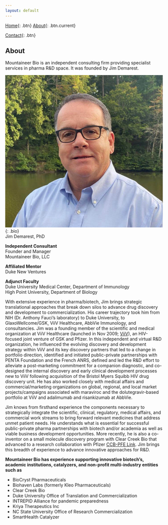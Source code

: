 ```yaml
---
layout: default 
---
```


[Home](index.html){: .btn}
[About](about.html){: .btn.current}
<!-- [Services](services.html){: .btn} -->
[Contact](contact.html){: .btn}

## About

Mountaineer Bio is an independent consulting firm providing specialist services in pharma R&D space. It was founded by Jim Demarest.

![jim demarest](assets/images/jim-demarest.jpg){: .bio}
<br>
Jim Demarest, PhD

**Independent Consultant**
<br>
Founder and Manager
<br>
Mountaineer Bio, LLC

**Affiliated Mentor**
<br>
Duke New Ventures
<br>

**Adjunct Faculty**
<br>
Duke University Medical Center, Department of Immunology
<br>
High Point University, Department of Biology

With extensive experience in pharma/biotech, Jim brings strategic translational approaches that break down silos to advance drug discovery and development to commercialization. His career trajectory took him from NIH (Dr. Anthony Fauci’s laboratory) to Duke University, to GlaxoWellcome/GSK, ViiV Healthcare, AbbVie Immunology, and consultancies. Jim was a founding member of the scientific and medical organization at ViiV Healthcare (launched in Nov 2009; [ViiV](https://viivhealthcare.com/)), an HIV-focused joint venture of GSK and Pfizer. In this independent and virtual R&amp;D organization, he influenced the evolving discovery and development strategy
within ViiV and its key discovery partners that led to a change in portfolio direction, identified and initiated public-private partnerships with PENTA Foundation and the French ANRS, defined and led the R&amp;D effort to alleviate a post-marketing commitment for a companion diagnostic, and co-designed the internal discovery and early clinical development processes new to ViiV following acquisition of the Bristol Myers Squibb HIV drug discovery unit. He has also worked closely with medical affairs and commercial/marketing organizations on
global, regional, and local market projects/campaigns associated with maraviroc and the dolutegravir-based portfolio at ViiV and adalimumab and risankizumab at AbbVie.

Jim knows from firsthand experience the components necessary to strategically integrate the scientific, clinical, regulatory, medical affairs, and commercial work streams to bring forward relevant medicines that address unmet patient needs. He understands what is essential for successful public-private pharma partnerships with biotech and/or academia as well as viable business development opportunities. More recently, he is also a co-inventor on a small molecule discovery program with Clear Creek Bio that advanced to a research collaboration with Pfizer [CCB-PFE Link](https://www.pfizer.com/news/press-release/press-release-detail/pfizer-and-clear-creek-bio-collaborate-research-program). Jim brings this breadth of experience to advance innovative approaches for R&amp;D.

**Mountaineer Bio has experience supporting innovative biotech’s, academic
institutions, catalyzers, and non-profit multi-industry entities such as**

* BioCryst Pharmaceuticals
* Biohaven Labs (formerly Kleo Pharmaceuticals)
* Clear Creek Bio
* Duke University Office of Translation and Commercialization
* INTREPID Alliance for pandemic preparedness
* Kriya Therapeutics Inc
* NC State University Office of Research Commercialization
* SmartHealth Catalyzer

